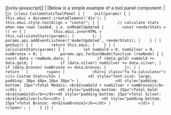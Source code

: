 [[only-javascript]]
|
|Below is a simple example of a tool panel component:
|
|```js
|class CustomStatsToolPanel {
|    init(params) {
|        this.eGui = document.createElement('div');
|        this.eGui.style.textAlign = "center";
|
|        // calculate stats when new rows loaded, i.e. onModelUpdated
|        const renderStats = () => {
|            this.eGui.innerHTML = this.calculateStats(params);
|        };
|        params.api.addEventListener('modelUpdated', renderStats);
|    }
|
|    getGui() {
|        return this.eGui;
|    }
|
|    calculateStats(params) {
|        let numGold = 0, numSilver = 0, numBronze = 0;
|        params.api.forEachNode(function (rowNode) {
|            const data = rowNode.data;
|            if (data.gold) numGold += data.gold;
|            if (data.silver) numSilver += data.silver;
|            if (data.bronze) numBronze += data.bronze;
|        });
|
|        return `
|        <span>
|            <h2><i class="fa fa-calculator"></i> Custom Stats</h2>
|            <dl style="font-size: large; padding: 30px 40px 10px 30px">
|                <dt style="padding-bottom: 15px">Total Medals: <b>${numGold + numSilver + numBronze}</b></dt>
|                <dt style="padding-bottom: 15px">Total Gold: <b>${numGold}</b></dt><dt style="padding-bottom: 15px">Total Silver: <b>${numSilver}</b></dt>
|                <dt style="padding-bottom: 15px">Total Bronze: <b>${numBronze}</b></dt>
|            </dl>
|        </span>`;
|    }
|}
|```
